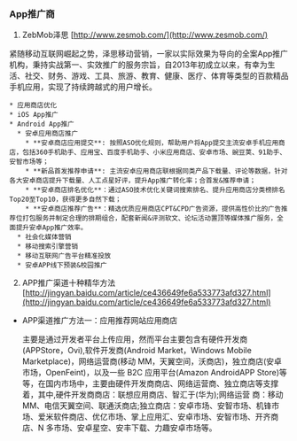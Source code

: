 ### App推广商

1. ZebMob泽思 [http://www.zesmob.com/](http://www.zesmob.com/)

  紧随移动互联网崛起之势，泽思移动营销，一家以实际效果为导向的全案App推广机构，秉持实战第一、实效推广的服务宗旨，自2013年初成立以来，有幸为生活、社交、财务、游戏、工具、旅游、教育、健康、医疗、体育等类型的百款精品手机应用，实现了持续跨越式的用户增长。

    * 应用商店优化
    * iOS App推广
    * Android App推广
      * 安卓应用商店推广
        * **安卓商店应用提交**: 按照ASO优化规则，帮助用户将App提交主流安卓手机应用商店，包括360手机助手、应用宝、百度手机助手、小米应用商店、安卓市场、豌豆荚、91助手、安智市场等；
        * **新品首发推荐申请**: 主流安卓应用商店联根据同类产品下载量、评论等数据，针对各大安卓商店提升下载量、人工点星好评，提升App推广转化率；合首发&推荐申请；
        * **安卓商店排名优化**：通过ASO技术优化关键词搜索排名、提升应用商店分类榜排名Top20至Top10，获得更多自然下载；
        * **安卓商店推荐广告**：精选优质应用商店CPT&CPD广告资源，提供高性价比的广告推荐位打包服务并制定合理的排期组合，配套新闻&评测软文、论坛活动置顶等媒体推广服务，全面提升安卓App推广效率。
      * 社会化媒体营销
      * 移动搜索引擎营销
      * 移动互联网广告平台精准投放
      * 安卓APP线下预装&校园推广


2. APP推广渠道十种精华方法
   [http://jingyan.baidu.com/article/ce436649fe6a533773afd327.html](http://jingyan.baidu.com/article/ce436649fe6a533773afd327.html)

 * APP渠道推广方法一：应用推荐网站应用商店 
   
   主要是通过开发者平台上传应用，然而平台主要包含有硬件开发商(APPStore，Ovi),软件开发商(Android Market，Windows Mobile Marketplace)，网络运营商(移动 MM，天翼空间，沃商店)，独立商店(安卓市场，OpenFeint)，以及一些 B2C 应用平台(Amazon AndroidAPP Store)等等，在国内市场中，主要由硬件开发商商店、网络运营商、独立商店等支撑着，其中,硬件开发商商店：联想应用商店、智汇于(华为);网络运营 商：移动 MM、电信天翼空间、联通沃商店;独立商店：安卓市场、安智市场、机锋市场、爱米软件商店、优亿市场、掌上应用汇、安卓市场、安智市场、开齐商店、N 多市场、安卓星空、安丰下载、力趣安卓市场等。